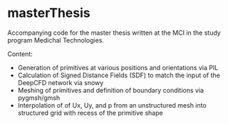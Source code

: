 # masterThesis
Accompanying code for the master thesis written at the MCI in the study program Medichal Technologies.

Content:
- Generation of primitives at various positions and orientations via PIL 
- Calculation of Signed Distance Fields (SDF) to match the input of the DeepCFD network via snowy
- Meshing of primitives and definition of boundary conditions via pygmsh/gmsh
- Interpolation of of Ux, Uy, and p from an unstructured mesh into structured grid with recess of the primitive shape
